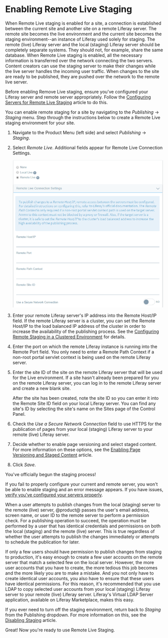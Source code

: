 # Enabling Remote Live Staging [](id=enabling-remote-live-staging)

When Remote Live staging is enabled for a site, a connection is established
between the current site and another site on a remote Liferay server. The remote
site becomes the live environment and the current site becomes the staging
environment--an instance of Liferay used solely for staging. The remote (live)
Liferay server and the local (staging) Liferay server should be completely
separate systems. They should not, for example, share the same database. When
Remote Live staging is enabled, all the necessary information is transferred
over the network connecting the two servers. Content creators can use the
staging server to make their changes while the live server handles the incoming
user traffic. When changes to the site are ready to be published, they are
pushed over the network to the remote live server. 

Before enabling Remove Live staging, ensure you've configured your Liferay
server and remote server appropriately. Follow the
[Configuring Servers for Remote Live Staging](/discover/portal/-/knowledge_base/7-1/configuring-servers-for-remote-live-staging)
article to do this.

You can enable remote staging for a site by navigating to the *Publishing*
&rarr; *Staging* menu. Step through the instructions below to create a Remote
Live staging environment for your site. 

1.  Navigate to the Product Menu (left side) and select *Publishing* &rarr;
    *Staging*.

2.  Select *Remote Live*. Additional fields appear for Remote Live Connection
    Settings.

    ![Figure 1: After your remote Liferay server and local Liferay server have been configured to communicate with each other, you have to specify a few Remote Live connection settings.](../../../../images/remote-live-staging-settings.png)

3.  Enter your remote Liferay server's IP address into the Remote Host/IP field.
    If the remote Liferay server is a cluster, you can set the Remote Host/IP to
    the load balanced IP address of the cluster in order to increase the
    availability of the publishing process. See the
    [Configuring Remote Staging in a Clustered Environment](/discover/deployment/-/knowledge_base/7-0/configuring-remote-staging-in-a-clustered-environment)
    for details.

4.  Enter the port on which the remote Liferay instance is running into the
    Remote Port field. You only need to enter a Remote Path Context if a
    non-root portal servlet context is being used on the remote Liferay server.

5.  Enter the site ID of the site on the remote Liferay server that will be used
    for the Live environment. If a site hasn't already been prepared for you on
    the remote Liferay server, you can log in to the remote Liferay server and
    create a new blank site.

    After the site has been created, note the site ID so you can enter it into
    the Remote Site ID field on your local Liferay server. You can find any
    site's ID by selecting the site's name on the Sites page of the Control
    Panel.
    
6.  Check the *Use a Secure Network Connection* field to use HTTPS for the
    publication of pages from your local (staging) Liferay server to your remote
    (live) Liferay server.

7.  Decide whether to enable page versioning and select staged content. For more
    information on these options, see the
    [Enabling Page Versioning and Staged Content](/discover/portal/-/knowledge_base/7-1/enabling-page-versioning-and-staged-content)
    article.

8.  Click *Save*.

You've officially begun the staging process!

If you fail to properly configure your current and remote server, you won't be
able to enable staging and an error message appears. If you have issues,
[verify you've configured your servers properly](/discover/portal/-/knowledge_base/7-1/configuring-servers-for-remote-live-staging).

When a user attempts to publish changes from the local (staging) server to the
remote (live) server, @product@ passes the user's email address, screen name, or
user ID to the remote server to perform a permission check. For a publishing
operation to succeed, the operation must be performed by a user that has
identical credentials and permissions on both the local (staging) and the remote
(live) server. This is true regardless of whether the user attempts to publish
the changes immediately or attempts to schedule the publication for later.

If only a few users should have permission to publish changes from staging to
production, it's easy enough to create a few user accounts on the remote server
that match a selected few on the local server. However, the more user accounts
that you have to create, the more tedious this job becomes and the more likely
you are to make a mistake. And you not only have to create identical user
accounts, you also have to ensure that these users have identical permissions.
For this reason, it's recommended that you use LDAP to copy selected user
accounts from your local (staging) Liferay server to your remote (live) Liferay
server. Liferay's Virtual LDAP Server application, available on Liferay
Marketplace, makes this easy.

If you ever need to turn off the staging environment, return back to *Staging*
from the Publishing dropdown. For more information on this, see the
[Disabling Staging](/discover/portal/-/knowledge_base/7-1/disabling-staging)
article.

Great! Now you're ready to use Remote Live Staging.

